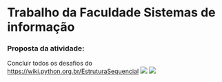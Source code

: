 # Trabalho da Faculdade Sistemas de informação
### Proposta da atividade:
Concluir todos os desafios do https://wiki.python.org.br/EstruturaSequencial
<img src="https://c.tenor.com/ZrFooc6A9ysAAAAC/goodgoodgeneral-mental-health.gif"/>
<img src="https://c.tenor.com/GfSX-u7VGM4AAAAC/coding.gif"/>
